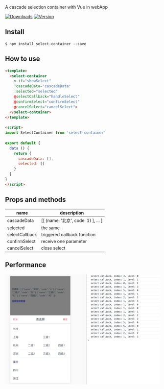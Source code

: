 A cascade selection container with Vue in webApp

<p>
  <a href="https://www.npmjs.com/package/select-container"><img src="https://img.shields.io/npm/dm/select-container.svg" alt="Downloads"></a>
  <a href="https://www.npmjs.com/package/select-container"><img src="https://img.shields.io/npm/v/select-container.svg" alt="Version"></a>
</p>
  

## Install
```
$ npm install select-container --save
```

## How to use
```html
<template>
  <select-container
    v-if="showSelect"
    :cascadeData="cascadeData"
    :selected="selected"
    @selectCallback="handleSelect"
    @confirmSelect="confirmSelect"
    @cancelSelect="cancelSelect">
  </select-container>
</template>

<script>
import SelectContainer from 'select-container'

export default {
  data () {
    return {
      cascadeData: [],
      selected: []
    }
  }
}
</script>
```

## Props and methods

name | description
-----|-------
cascadeData | [[ {name: '北京', code: 1} ], ... ]
selected | the same
selectCallback | triggered callback function
confirmSelect | receive one parameter
cancelSelect | close select

## Performance
![demo](./src/assets/demo.png)
